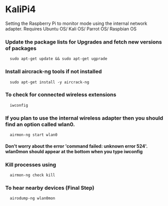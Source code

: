 # KaliPi4
Setting the Raspberry Pi to monitor mode using the internal network adapter. Requires Ubuntu OS/ Kali OS/ Parrot OS/ Raspbian OS

### Update the package lists for Upgrades and fetch new versions of packages 
```
  sudo apt-get update && sudo apt-get ugprade
```

### Install aircrack-ng tools if not installed
```
  sudo apt-get install -y aircrack-ng
```

### To check for connected wireless extensions
```
  iwconfig
```

### If you plan to use the internal wireless adapter then you should find an option called wlan0.
```
  airmon-ng start wlan0
```

#### Don't worry about the error 'command failed: unknown error 524'. wlan0mon should appear at the bottom when you type iwconfig

### Kill processes using
```
  airmon-ng check kill
```

### To hear nearby devices (Final Step) 
```
  airodump-ng wlan0mon
```
